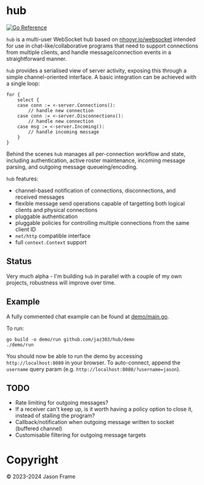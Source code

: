 # hub

[![Go Reference](https://pkg.go.dev/badge/github.com/jaz303/hub.svg)](https://pkg.go.dev/github.com/jaz303/hub)

`hub` is a multi-user WebSocket hub based on [nhooyr.io/websocket](https://github.com/nhooyr/websocket) intended for use in chat-like/collaborative programs that need to support connections from multiple clients, and handle message/connection events in a straightforward manner.

`hub` provides a serialised view of server activity, exposing this through a simple channel-oriented interface. A basic integration can be achieved with a single loop:

```golang
for {
    select {
    case conn := <-server.Connections():
        // handle new connection
    case conn := <-server.Disconnections():
        // handle new connection
    case msg := <-server.Incoming():
        // handle incoming message
    }
}
```

Behind the scenes `hub` manages all per-connection workflow and state, including authentication, active roster maintenance, incoming message parsing, and outgoing message queueing/encoding.

`hub` features:

  - channel-based notification of connections, disconnections, and received messages
  - flexible message send operations capable of targetting both logical clients and physical connections
  - pluggable authentication
  - pluggable policies for controlling multiple connections from the same client ID
  - `net/http` compatible interface
  - full `context.Context` support

## Status

Very much alpha - I'm building `hub` in parallel with a couple of my own projects, robustness will improve
over time.

## Example

A fully commented chat example can be found at [demo/main.go](demo/main.go).

To run:

```shell
go build -o demo/run github.com/jaz303/hub/demo
./demo/run
```

You should now be able to run the demo by accessing `http://localhost:8080` in your browser. To auto-connect, append the `username` query param (e.g. `http://localhost:8080/?username=jason`).

## TODO

  - Rate limiting for outgoing messages?
  - If a receiver can't keep up, is it worth having a policy option to close it, instead of stalling the program?
  - Callback/notification when outgoing message written to socket (buffered channel)
  - Customisable filtering for outgoing message targets

# Copyright

&copy; 2023-2024 Jason Frame
